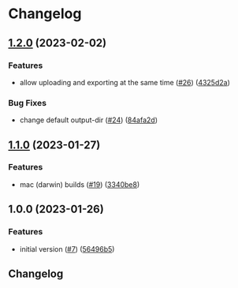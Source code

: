 # Changelog

## [1.2.0](https://github.com/pyroscope-io/ci/compare/v1.1.0...v1.2.0) (2023-02-02)


### Features

* allow uploading and exporting at the same time ([#26](https://github.com/pyroscope-io/ci/issues/26)) ([4325d2a](https://github.com/pyroscope-io/ci/commit/4325d2a953c9908d7899af418325bec4b9bf64f6))


### Bug Fixes

* change default output-dir ([#24](https://github.com/pyroscope-io/ci/issues/24)) ([84afa2d](https://github.com/pyroscope-io/ci/commit/84afa2d9c232866d0cffc0a90892cb41f5ca23d9))

## [1.1.0](https://github.com/pyroscope-io/ci/compare/v1.0.0...v1.1.0) (2023-01-27)


### Features

* mac (darwin) builds ([#19](https://github.com/pyroscope-io/ci/issues/19)) ([3340be8](https://github.com/pyroscope-io/ci/commit/3340be81785f62aeab70026eaeb8c5fcd909ae8b))

## 1.0.0 (2023-01-26)


### Features

* initial version ([#7](https://github.com/pyroscope-io/ci/issues/7)) ([56496b5](https://github.com/pyroscope-io/ci/commit/56496b5f11fbb86b855eaf730c8f18d08207a5f4))

## Changelog
